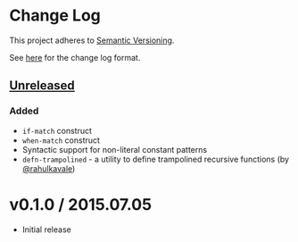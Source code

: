 # Change Log

This project adheres to [Semantic Versioning](http://semver.org/).
       
See [here](http://keepachangelog.com/) for the change log format.

## [Unreleased](https://github.com/missingfaktor/akar/compare/v0.1.0...HEAD)
### Added
- `if-match` construct
- `when-match` construct
- Syntactic support for non-literal constant patterns
- `defn-trampolined` - a utility to define trampolined recursive functions (by [@rahulkavale](https://github.com/rahulkavale)) 

# v0.1.0 / 2015.07.05

* Initial release
